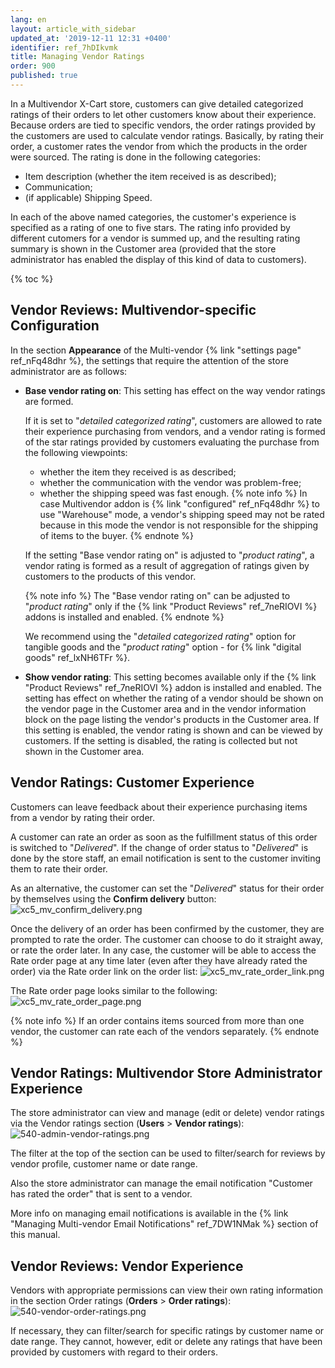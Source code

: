 ```yaml
---
lang: en
layout: article_with_sidebar
updated_at: '2019-12-11 12:31 +0400'
identifier: ref_7hDIkvmk
title: Managing Vendor Ratings
order: 900
published: true
---
```

In a Multivendor X-Cart store, customers can give detailed categorized ratings of their orders to let other customers know about their experience. Because orders are tied to specific vendors, the order ratings provided by the customers are used to calculate vendor ratings. Basically, by rating their order, a customer rates the vendor from which the products in the order were sourced. The rating is done in the following categories:
   
   * Item description (whether the item received is as described);
   * Communication;
   * (if applicable) Shipping Speed.
   
In each of the above named categories, the customer's experience is specified as a rating of one to five stars. The rating info provided by different cutomers for a vendor is summed up, and the resulting rating summary is shown in the Customer area (provided that the store administrator has enabled the display of this kind of data to customers).

{% toc %}

## Vendor Reviews: Multivendor-specific Configuration

In the section **Appearance** of the Multi-vendor {% link "settings page" ref_nFq48dhr %}, the settings that require the attention of the store administrator are as follows:

   *   **Base vendor rating on**: This setting has effect on the way vendor ratings are formed. 
       
        If it is set to "_detailed categorized rating_", customers are allowed to rate their experience purchasing from vendors, and a vendor rating is formed of the star ratings provided by customers evaluating the purchase from the following viewpoints:
       * whether the item they received is as described;
       * whether the communication with the vendor was problem-free; 
       * whether the shipping speed was fast enough. 
         {% note info %}
         In case Multivendor addon is {% link "configured" ref_nFq48dhr %} to use "Warehouse" mode, a vendor's shipping speed may not be rated because in this mode the vendor is not responsible for the shipping of items to the buyer.
         {% endnote %}
     
       If the setting "Base vendor rating on" is adjusted to "_product rating_", a vendor rating is formed as a result of aggregation of ratings given by customers to the products of this vendor.
       
       {% note info %}
       The "Base vendor rating on" can be adjusted to "_product rating_" only if the {% link "Product Reviews" ref_7neRIOVI %} addons is installed and enabled.
       {% endnote %}
       
       We recommend using the "_detailed categorized rating_" option for tangible goods and the "_product rating_" option - for {% link "digital goods" ref_lxNH6TFr %}.

   *   **Show vendor rating**: This setting becomes available only if the {% link "Product Reviews" ref_7neRIOVI %} addon is installed and enabled. The setting has effect on whether the rating of a vendor should be shown on the vendor page in the Customer area and in the vendor information block on the page listing the vendor's products in the Customer area. If this setting is enabled, the vendor rating is shown and can be viewed by customers. If the setting is disabled, the rating is collected but not shown in the Customer area.

## Vendor Ratings: Customer Experience

Customers can leave feedback about their experience purchasing items from a vendor by rating their order. 

A customer can rate an order as soon as the fulfillment status of this order is switched to "_Delivered_". If the change of order status to "_Delivered_" is done by the store staff, an email notification is sent to the customer inviting them to rate their order. 

As an alternative, the customer can set the "_Delivered_" status for their order by themselves using the **Confirm delivery** button:
   ![xc5_mv_confirm_delivery.png]({{site.baseurl}}/attachments/ref_7neRIOVI/xc5_mv_confirm_delivery.png)

Once the delivery of an order has been confirmed by the customer, they are prompted to rate the order. The customer can choose to do it straight away, or rate the order later. In any case, the customer will be able to access the Rate order page at any time later (even after they have already rated the order) via the Rate order link on the order list:
   ![xc5_mv_rate_order_link.png]({{site.baseurl}}/attachments/ref_7neRIOVI/xc5_mv_rate_order_link.png)
 
The Rate order page looks similar to the following:
   ![xc5_mv_rate_order_page.png]({{site.baseurl}}/attachments/ref_7neRIOVI/xc5_mv_rate_order_page.png)

{% note info %}
If an order contains items sourced from more than one vendor, the customer can rate each of the vendors separately.
{% endnote %}

## Vendor Ratings: Multivendor Store Administrator Experience
   
The store administrator can view and manage (edit or delete) vendor ratings via the Vendor ratings section (**Users** > **Vendor ratings**): 
   ![540-admin-vendor-ratings.png]({{site.baseurl}}/attachments/ref_7hDIkvmk/540-admin-vendor-ratings.png)

The filter at the top of the section can be used to filter/search for reviews by vendor profile, customer name or date range.

Also the store administrator can manage the email notification "Customer has rated the order" that is sent to a vendor. 

More info on managing email notifications  is available in the {% link "Managing Multi-vendor Email Notifications" ref_7DW1NMak %} section of this manual.

## Vendor Reviews: Vendor Experience

Vendors with appropriate permissions can view their own rating information in the section Order ratings (**Orders** > **Order ratings**):
   ![540-vendor-order-ratings.png]({{site.baseurl}}/attachments/ref_7hDIkvmk/540-vendor-order-ratings.png)

If necessary, they can filter/search for specific ratings by customer name or date range.
They cannot, however, edit or delete any ratings that have been provided by customers with regard to their orders.
